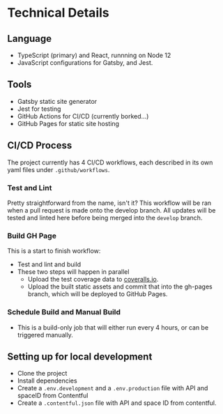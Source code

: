 # Technical Details

## Language

- TypeScript (primary) and React, runnning on Node 12
- JavaScript configurations for Gatsby, and Jest.

## Tools

- Gatsby static site generator
- Jest for testing
- GitHub Actions for CI/CD (currently borked...)
- GitHub Pages for static site hosting

## CI/CD Process

The project currently has 4 CI/CD workflows, each described in its own yaml files under `.github/workflows`.

### Test and Lint

Pretty straightforward from the name, isn't it? This workflow will be ran when a pull request is made onto the develop branch. All updates will be tested and linted here before being merged into the `develop` branch.

### Build GH Page

This is a start to finish workflow:

- Test and lint and build
- These two steps will happen in parallel
  - Upload the test coverage data to [coveralls.io](https://coveralls.io/github/viet-aus-it/viet-aus-it.github.io?branch=develop).
  - Upload the built static assets and commit that into the gh-pages branch, which will be deployed to GitHub Pages.

### Schedule Build and Manual Build

- This is a build-only job that will either run every 4 hours, or can be triggered manually.


## Setting up for local development

- Clone the project
- Install dependencies
- Create a `.env.development` and a `.env.production` file with API and spaceID from Contentful
- Create a `.contentful.json` file with API and space ID from contentful.
